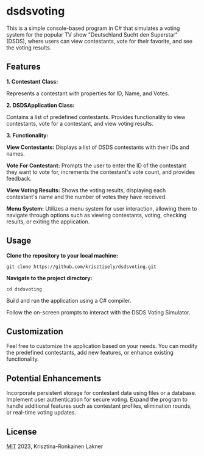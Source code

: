 # dsdsvoting
This is a simple console-based program in C# that simulates a voting system for the popular TV show "Deutschland Sucht den Superstar" (DSDS), where users can view contestants, vote for their favorite, and see the voting results.

## Features

**1. Contestant Class:**

Represents a contestant with properties for ID, Name, and Votes.

**2. DSDSApplication Class:**

Contains a list of predefined contestants.
Provides functionality to view contestants, vote for a contestant, and view voting results.

**3. Functionality:**

**View Contestants:**
Displays a list of DSDS contestants with their IDs and names.

**Vote For Contestant:**
Prompts the user to enter the ID of the contestant they want to vote for, increments the contestant's vote count, and provides feedback.

**View Voting Results:**
Shows the voting results, displaying each contestant's name and the number of votes they have received.

**Menu System:**
Utilizes a menu system for user interaction, allowing them to navigate through options such as viewing contestants, voting, checking results, or exiting the application.

## Usage

**Clone the repository to your local machine:**
```
git clone https://github.com/krisztipely/dsdsvoting.git
```
**Navigate to the project directory:**
```
cd dsdsvoting
```
Build and run the application using a C# compiler.

Follow the on-screen prompts to interact with the DSDS Voting Simulator.

## Customization
Feel free to customize the application based on your needs. You can modify the predefined contestants, add new features, or enhance existing functionality.

## Potential Enhancements
Incorporate persistent storage for contestant data using files or a database.
Implement user authentication for secure voting.
Expand the program to handle additional features such as contestant profiles, elimination rounds, or real-time voting updates.

## License
[MIT](https://github.com/krisztipely/dsdsvoting/blob/master/LICENSE) 2023, Krisztina-Ronkainen Lakner
